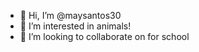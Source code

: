 - 👋 Hi, I’m @maysantos30
- 👀 I’m interested in animals! 
- 💞️ I’m looking to collaborate on for school


<!---
maysantos30/maysantos30 is a ✨ special ✨ repository because its `README.md` (this file) appears on your GitHub profile.
You can click the Preview link to take a look at your changes.
--->

